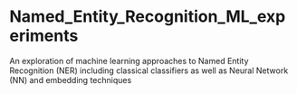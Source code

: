 # Named_Entity_Recognition_ML_experiments
An exploration of machine learning approaches to Named Entity Recognition (NER) including classical classifiers as well as Neural Network (NN) and embedding techniques
